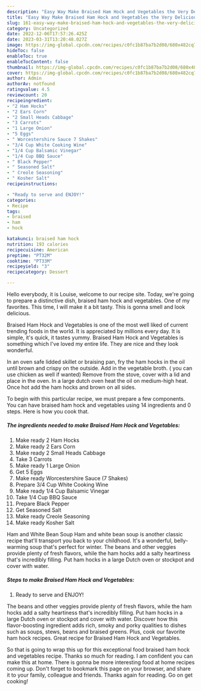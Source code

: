 ```yaml
---
description: "Easy Way Make Braised Ham Hock and Vegetables the Very Delicious"
title: "Easy Way Make Braised Ham Hock and Vegetables the Very Delicious"
slug: 161-easy-way-make-braised-ham-hock-and-vegetables-the-very-delicious
category: Uncategorized
date: 2022-12-06T17:57:26.425Z
date: 2023-03-31T13:20:48.027Z
image: https://img-global.cpcdn.com/recipes/c0fc1b87ba7b2d08/680x482cq70/braised-ham-hock-and-vegetables-recipe-main-photo.jpg
hideToc: false
enableToc: true
enableTocContent: false
thumbnail: https://img-global.cpcdn.com/recipes/c0fc1b87ba7b2d08/680x482cq70/braised-ham-hock-and-vegetables-recipe-main-photo.jpg
cover: https://img-global.cpcdn.com/recipes/c0fc1b87ba7b2d08/680x482cq70/braised-ham-hock-and-vegetables-recipe-main-photo.jpg
author: Admin
authorAv: notfound
ratingvalue: 4.5
reviewcount: 20
recipeingredient:
- "2 Ham Hocks"
- "2 Ears Corn"
- "2 Small Heads Cabbage"
- "3 Carrots"
- "1 Large Onion"
- "5 Eggs"
- " Worcestershire Sauce 7 Shakes"
- "3/4 Cup White Cooking Wine"
- "1/4 Cup Balsamic Vinegar"
- "1/4 Cup BBQ Sauce"
- " Black Pepper"
- " Seasoned Salt"
- " Creole Seasoning"
- " Kosher Salt"
recipeinstructions:

- "Ready to serve and ENJOY!"
categories:
- Recipe
tags:
- braised
- ham
- hock

katakunci: braised ham hock 
nutrition: 193 calories
recipecuisine: American
preptime: "PT32M"
cooktime: "PT33M"
recipeyield: "3"
recipecategory: Dessert

---
```



Hello everybody, it is Louise, welcome to our recipe site. Today, we're going to prepare a distinctive dish, braised ham hock and vegetables. One of my favorites. This time, I will make it a bit tasty. This is gonna smell and look delicious.

Braised Ham Hock and Vegetables is one of the most well liked of current trending foods in the world. It is appreciated by millions every day. It is simple, it's quick, it tastes yummy. Braised Ham Hock and Vegetables is something which I've loved my entire life. They are nice and they look wonderful.

In an oven safe lidded skillet or braising pan, fry the ham hocks in the oil until brown and crispy on the outside. Add in the vegetable broth. ( you can use chicken as well if wanted) Remove from the stove, cover with a lid and place in the oven. In a large dutch oven heat the oil on medium-high heat. Once hot add the ham hocks and brown on all sides.


To begin with this particular recipe, we must prepare a few components. You can have braised ham hock and vegetables using 14 ingredients and 0 steps. Here is how you cook that.

<!--inarticleads1-->

##### The ingredients needed to make Braised Ham Hock and Vegetables:

1. Make ready 2 Ham Hocks
1. Make ready 2 Ears Corn
1. Make ready 2 Small Heads Cabbage
1. Take 3 Carrots
1. Make ready 1 Large Onion
1. Get 5 Eggs
1. Make ready  Worcestershire Sauce (7 Shakes)
1. Prepare 3/4 Cup White Cooking Wine
1. Make ready 1/4 Cup Balsamic Vinegar
1. Take 1/4 Cup BBQ Sauce
1. Prepare  Black Pepper
1. Get  Seasoned Salt
1. Make ready  Creole Seasoning
1. Make ready  Kosher Salt


Ham and White Bean Soup Ham and white bean soup is another classic recipe that&#39;ll transport you back to your childhood. It&#39;s a wonderful, belly-warming soup that&#39;s perfect for winter. The beans and other veggies provide plenty of fresh flavors, while the ham hocks add a salty heartiness that&#39;s incredibly filling. Put ham hocks in a large Dutch oven or stockpot and cover with water. 

<!--inarticleads2-->

##### Steps to make Braised Ham Hock and Vegetables:


1. Ready to serve and ENJOY!

The beans and other veggies provide plenty of fresh flavors, while the ham hocks add a salty heartiness that&#39;s incredibly filling. Put ham hocks in a large Dutch oven or stockpot and cover with water. Discover how this flavor-boosting ingredient adds rich, smoky and porky qualities to dishes such as soups, stews, beans and braised greens. Plus, cook our favorite ham hock recipes. Great recipe for Braised Ham Hock and Vegetables. 

So that is going to wrap this up for this exceptional food braised ham hock and vegetables recipe. Thanks so much for reading. I am confident you can make this at home. There is gonna be more interesting food at home recipes coming up. Don't forget to bookmark this page on your browser, and share it to your family, colleague and friends. Thanks again for reading. Go on get cooking!
